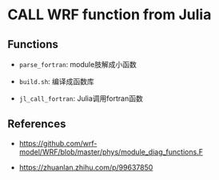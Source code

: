 # CALL WRF function from Julia

## Functions

- `parse_fortran`: module肢解成小函数

- `build.sh`: 编译成函数库

- `jl_call_fortran`: Julia调用fortran函数


## References

- https://github.com/wrf-model/WRF/blob/master/phys/module_diag_functions.F

- https://zhuanlan.zhihu.com/p/99637850
